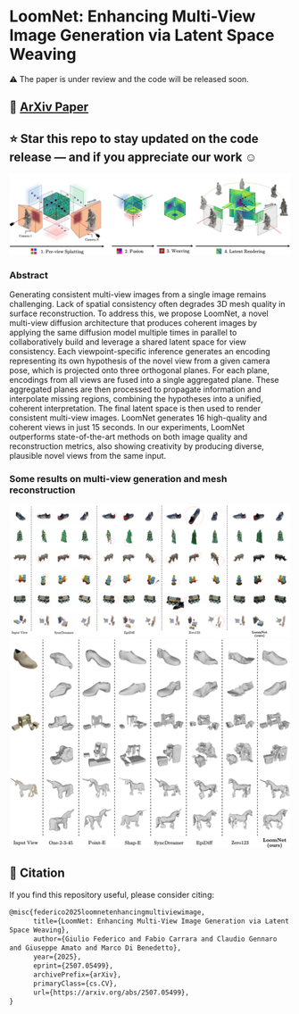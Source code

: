 # LoomNet: Enhancing Multi-View Image Generation via Latent Space Weaving
:warning: The paper is under review and the code will be released soon.

## :blue_book:  <a href="https://arxiv.org/pdf/2507.05499" target="_blank">ArXiv Paper</a>
## ⭐ Star this repo to stay updated on the code release — and if you appreciate our work :relaxed:

![Teaser](https://github.com/GiulioFede/LoomNet/blob/main/github_files/teaser.jpg)

### Abstract
Generating consistent multi-view images from a single image remains challenging. Lack of spatial consistency often degrades 3D mesh quality in surface reconstruction. To address this, we propose LoomNet, a novel multi-view diffusion architecture that produces coherent images by applying the same diffusion model multiple times in parallel to collaboratively build and leverage a shared latent space for view consistency. Each viewpoint-specific inference generates an encoding representing its own hypothesis of the novel view from a given camera pose, which is projected onto three orthogonal planes. For each plane, encodings from all views are fused into a single aggregated plane. These aggregated planes are then processed to propagate information and interpolate missing regions, combining the hypotheses into a unified, coherent interpretation. The final latent space is then used to render consistent multi-view images. LoomNet generates 16 high-quality and coherent views in just 15 seconds. In our experiments, LoomNet outperforms state-of-the-art methods on both image quality and reconstruction metrics, also showing creativity by producing diverse, plausible novel views from the same input.

### Some results on multi-view generation and mesh reconstruction
![Immagine 1](https://github.com/GiulioFede/LoomNet/blob/main/github_files/risultati_multiview.png) 
![Immagine 2](https://github.com/GiulioFede/LoomNet/blob/main/github_files/risultati_mesh.png) 


## :open_book: Citation

If you find this repository useful, please consider citing:

```
@misc{federico2025loomnetenhancingmultiviewimage,
      title={LoomNet: Enhancing Multi-View Image Generation via Latent Space Weaving}, 
      author={Giulio Federico and Fabio Carrara and Claudio Gennaro and Giuseppe Amato and Marco Di Benedetto},
      year={2025},
      eprint={2507.05499},
      archivePrefix={arXiv},
      primaryClass={cs.CV},
      url={https://arxiv.org/abs/2507.05499}, 
}
```




